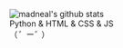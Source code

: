 ![madneal's github stats](https://github-readme-stats.vercel.app/api?username=SoftAiro&show_icons=true&theme=radical)<br>
Python & HTML & CSS & JS<br>
（*゜ー゜*）<br>
